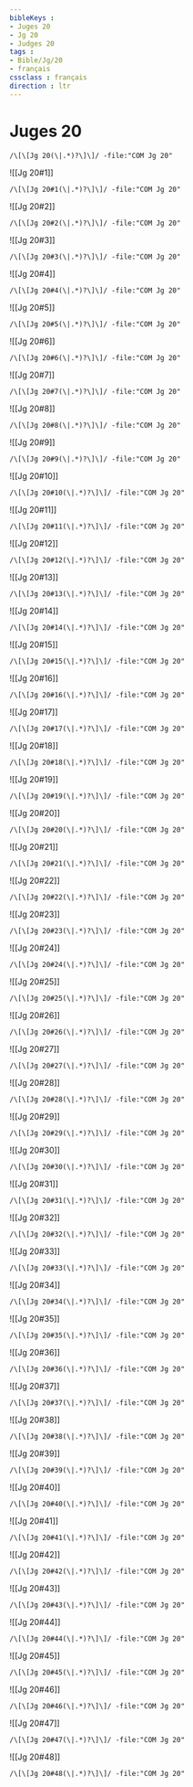 ```yaml
---
bibleKeys : 
- Juges 20
- Jg 20
- Judges 20
tags : 
- Bible/Jg/20
- français
cssclass : français
direction : ltr
---
```


# Juges 20

```query
/\[\[Jg 20(\|.*)?\]\]/ -file:"COM Jg 20"
```



![[Jg 20#1]]

```query
/\[\[Jg 20#1(\|.*)?\]\]/ -file:"COM Jg 20"
```

![[Jg 20#2]]

```query
/\[\[Jg 20#2(\|.*)?\]\]/ -file:"COM Jg 20"
```

![[Jg 20#3]]

```query
/\[\[Jg 20#3(\|.*)?\]\]/ -file:"COM Jg 20"
```

![[Jg 20#4]]

```query
/\[\[Jg 20#4(\|.*)?\]\]/ -file:"COM Jg 20"
```

![[Jg 20#5]]

```query
/\[\[Jg 20#5(\|.*)?\]\]/ -file:"COM Jg 20"
```

![[Jg 20#6]]

```query
/\[\[Jg 20#6(\|.*)?\]\]/ -file:"COM Jg 20"
```

![[Jg 20#7]]

```query
/\[\[Jg 20#7(\|.*)?\]\]/ -file:"COM Jg 20"
```

![[Jg 20#8]]

```query
/\[\[Jg 20#8(\|.*)?\]\]/ -file:"COM Jg 20"
```

![[Jg 20#9]]

```query
/\[\[Jg 20#9(\|.*)?\]\]/ -file:"COM Jg 20"
```

![[Jg 20#10]]

```query
/\[\[Jg 20#10(\|.*)?\]\]/ -file:"COM Jg 20"
```

![[Jg 20#11]]

```query
/\[\[Jg 20#11(\|.*)?\]\]/ -file:"COM Jg 20"
```

![[Jg 20#12]]

```query
/\[\[Jg 20#12(\|.*)?\]\]/ -file:"COM Jg 20"
```

![[Jg 20#13]]

```query
/\[\[Jg 20#13(\|.*)?\]\]/ -file:"COM Jg 20"
```

![[Jg 20#14]]

```query
/\[\[Jg 20#14(\|.*)?\]\]/ -file:"COM Jg 20"
```

![[Jg 20#15]]

```query
/\[\[Jg 20#15(\|.*)?\]\]/ -file:"COM Jg 20"
```

![[Jg 20#16]]

```query
/\[\[Jg 20#16(\|.*)?\]\]/ -file:"COM Jg 20"
```

![[Jg 20#17]]

```query
/\[\[Jg 20#17(\|.*)?\]\]/ -file:"COM Jg 20"
```

![[Jg 20#18]]

```query
/\[\[Jg 20#18(\|.*)?\]\]/ -file:"COM Jg 20"
```

![[Jg 20#19]]

```query
/\[\[Jg 20#19(\|.*)?\]\]/ -file:"COM Jg 20"
```

![[Jg 20#20]]

```query
/\[\[Jg 20#20(\|.*)?\]\]/ -file:"COM Jg 20"
```

![[Jg 20#21]]

```query
/\[\[Jg 20#21(\|.*)?\]\]/ -file:"COM Jg 20"
```

![[Jg 20#22]]

```query
/\[\[Jg 20#22(\|.*)?\]\]/ -file:"COM Jg 20"
```

![[Jg 20#23]]

```query
/\[\[Jg 20#23(\|.*)?\]\]/ -file:"COM Jg 20"
```

![[Jg 20#24]]

```query
/\[\[Jg 20#24(\|.*)?\]\]/ -file:"COM Jg 20"
```

![[Jg 20#25]]

```query
/\[\[Jg 20#25(\|.*)?\]\]/ -file:"COM Jg 20"
```

![[Jg 20#26]]

```query
/\[\[Jg 20#26(\|.*)?\]\]/ -file:"COM Jg 20"
```

![[Jg 20#27]]

```query
/\[\[Jg 20#27(\|.*)?\]\]/ -file:"COM Jg 20"
```

![[Jg 20#28]]

```query
/\[\[Jg 20#28(\|.*)?\]\]/ -file:"COM Jg 20"
```

![[Jg 20#29]]

```query
/\[\[Jg 20#29(\|.*)?\]\]/ -file:"COM Jg 20"
```

![[Jg 20#30]]

```query
/\[\[Jg 20#30(\|.*)?\]\]/ -file:"COM Jg 20"
```

![[Jg 20#31]]

```query
/\[\[Jg 20#31(\|.*)?\]\]/ -file:"COM Jg 20"
```

![[Jg 20#32]]

```query
/\[\[Jg 20#32(\|.*)?\]\]/ -file:"COM Jg 20"
```

![[Jg 20#33]]

```query
/\[\[Jg 20#33(\|.*)?\]\]/ -file:"COM Jg 20"
```

![[Jg 20#34]]

```query
/\[\[Jg 20#34(\|.*)?\]\]/ -file:"COM Jg 20"
```

![[Jg 20#35]]

```query
/\[\[Jg 20#35(\|.*)?\]\]/ -file:"COM Jg 20"
```

![[Jg 20#36]]

```query
/\[\[Jg 20#36(\|.*)?\]\]/ -file:"COM Jg 20"
```

![[Jg 20#37]]

```query
/\[\[Jg 20#37(\|.*)?\]\]/ -file:"COM Jg 20"
```

![[Jg 20#38]]

```query
/\[\[Jg 20#38(\|.*)?\]\]/ -file:"COM Jg 20"
```

![[Jg 20#39]]

```query
/\[\[Jg 20#39(\|.*)?\]\]/ -file:"COM Jg 20"
```

![[Jg 20#40]]

```query
/\[\[Jg 20#40(\|.*)?\]\]/ -file:"COM Jg 20"
```

![[Jg 20#41]]

```query
/\[\[Jg 20#41(\|.*)?\]\]/ -file:"COM Jg 20"
```

![[Jg 20#42]]

```query
/\[\[Jg 20#42(\|.*)?\]\]/ -file:"COM Jg 20"
```

![[Jg 20#43]]

```query
/\[\[Jg 20#43(\|.*)?\]\]/ -file:"COM Jg 20"
```

![[Jg 20#44]]

```query
/\[\[Jg 20#44(\|.*)?\]\]/ -file:"COM Jg 20"
```

![[Jg 20#45]]

```query
/\[\[Jg 20#45(\|.*)?\]\]/ -file:"COM Jg 20"
```

![[Jg 20#46]]

```query
/\[\[Jg 20#46(\|.*)?\]\]/ -file:"COM Jg 20"
```

![[Jg 20#47]]

```query
/\[\[Jg 20#47(\|.*)?\]\]/ -file:"COM Jg 20"
```

![[Jg 20#48]]

```query
/\[\[Jg 20#48(\|.*)?\]\]/ -file:"COM Jg 20"
```

